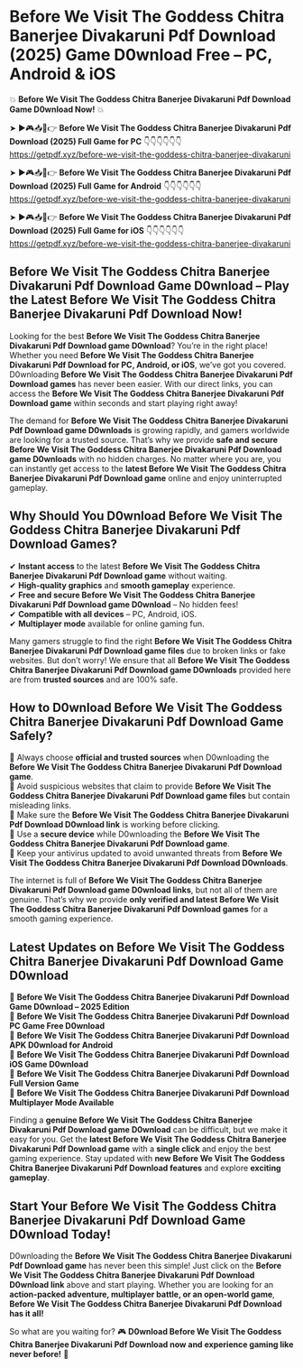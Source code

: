 # Before We Visit The Goddess Chitra Banerjee Divakaruni Pdf Download (2025) Game D0wnload Free – PC, Android & iOS

💥 **Before We Visit The Goddess Chitra Banerjee Divakaruni Pdf Download Game D0wnload Now!** 💥  

➤ ►🎮📥📱👉 **Before We Visit The Goddess Chitra Banerjee Divakaruni Pdf Download (2025) Full Game for PC** 👇👇👇👇👇👇  
https://getpdf.xyz/before-we-visit-the-goddess-chitra-banerjee-divakaruni  

➤ ►🎮📥📱👉 **Before We Visit The Goddess Chitra Banerjee Divakaruni Pdf Download (2025) Full Game for Android** 👇👇👇👇👇👇  
https://getpdf.xyz/before-we-visit-the-goddess-chitra-banerjee-divakaruni  

➤ ►🎮📥📱👉 **Before We Visit The Goddess Chitra Banerjee Divakaruni Pdf Download (2025) Full Game for iOS** 👇👇👇👇👇👇  
https://getpdf.xyz/before-we-visit-the-goddess-chitra-banerjee-divakaruni  

## Before We Visit The Goddess Chitra Banerjee Divakaruni Pdf Download Game D0wnload – Play the Latest Before We Visit The Goddess Chitra Banerjee Divakaruni Pdf Download Now!

Looking for the best **Before We Visit The Goddess Chitra Banerjee Divakaruni Pdf Download game D0wnload**? You’re in the right place! Whether you need **Before We Visit The Goddess Chitra Banerjee Divakaruni Pdf Download for PC, Android, or iOS**, we’ve got you covered. D0wnloading **Before We Visit The Goddess Chitra Banerjee Divakaruni Pdf Download games** has never been easier. With our direct links, you can access the **Before We Visit The Goddess Chitra Banerjee Divakaruni Pdf Download game** within seconds and start playing right away!  

The demand for **Before We Visit The Goddess Chitra Banerjee Divakaruni Pdf Download game D0wnloads** is growing rapidly, and gamers worldwide are looking for a trusted source. That’s why we provide **safe and secure Before We Visit The Goddess Chitra Banerjee Divakaruni Pdf Download game D0wnloads** with no hidden charges. No matter where you are, you can instantly get access to the **latest Before We Visit The Goddess Chitra Banerjee Divakaruni Pdf Download game** online and enjoy uninterrupted gameplay.  

## **Why Should You D0wnload Before We Visit The Goddess Chitra Banerjee Divakaruni Pdf Download Games?**  

✔ **Instant access** to the latest **Before We Visit The Goddess Chitra Banerjee Divakaruni Pdf Download game** without waiting.  
✔ **High-quality graphics** and **smooth gameplay** experience.  
✔ **Free and secure Before We Visit The Goddess Chitra Banerjee Divakaruni Pdf Download game D0wnload** – No hidden fees!  
✔ **Compatible with all devices** – PC, Android, iOS.  
✔ **Multiplayer mode** available for online gaming fun.  

Many gamers struggle to find the right **Before We Visit The Goddess Chitra Banerjee Divakaruni Pdf Download game files** due to broken links or fake websites. But don’t worry! We ensure that all **Before We Visit The Goddess Chitra Banerjee Divakaruni Pdf Download game D0wnloads** provided here are from **trusted sources** and are 100% safe.  

## **How to D0wnload Before We Visit The Goddess Chitra Banerjee Divakaruni Pdf Download Game Safely?**  

📌 Always choose **official and trusted sources** when D0wnloading the **Before We Visit The Goddess Chitra Banerjee Divakaruni Pdf Download game**.  
📌 Avoid suspicious websites that claim to provide **Before We Visit The Goddess Chitra Banerjee Divakaruni Pdf Download game files** but contain misleading links.  
📌 Make sure the **Before We Visit The Goddess Chitra Banerjee Divakaruni Pdf Download D0wnload link** is working before clicking.  
📌 Use a **secure device** while D0wnloading the **Before We Visit The Goddess Chitra Banerjee Divakaruni Pdf Download game**.  
📌 Keep your antivirus updated to avoid unwanted threats from **Before We Visit The Goddess Chitra Banerjee Divakaruni Pdf Download D0wnloads**.  

The internet is full of **Before We Visit The Goddess Chitra Banerjee Divakaruni Pdf Download game D0wnload links**, but not all of them are genuine. That’s why we provide **only verified and latest Before We Visit The Goddess Chitra Banerjee Divakaruni Pdf Download games** for a smooth gaming experience.  

## **Latest Updates on Before We Visit The Goddess Chitra Banerjee Divakaruni Pdf Download Game D0wnload**  

🔹 **Before We Visit The Goddess Chitra Banerjee Divakaruni Pdf Download Game D0wnload – 2025 Edition**  
🔹 **Before We Visit The Goddess Chitra Banerjee Divakaruni Pdf Download PC Game Free D0wnload**  
🔹 **Before We Visit The Goddess Chitra Banerjee Divakaruni Pdf Download APK D0wnload for Android**  
🔹 **Before We Visit The Goddess Chitra Banerjee Divakaruni Pdf Download iOS Game D0wnload**  
🔹 **Before We Visit The Goddess Chitra Banerjee Divakaruni Pdf Download Full Version Game**  
🔹 **Before We Visit The Goddess Chitra Banerjee Divakaruni Pdf Download Multiplayer Mode Available**  

Finding a **genuine Before We Visit The Goddess Chitra Banerjee Divakaruni Pdf Download game D0wnload** can be difficult, but we make it easy for you. Get the **latest Before We Visit The Goddess Chitra Banerjee Divakaruni Pdf Download game** with a **single click** and enjoy the best gaming experience. Stay updated with **new Before We Visit The Goddess Chitra Banerjee Divakaruni Pdf Download features** and explore **exciting gameplay**.  

## **Start Your Before We Visit The Goddess Chitra Banerjee Divakaruni Pdf Download Game D0wnload Today!**  

D0wnloading the **Before We Visit The Goddess Chitra Banerjee Divakaruni Pdf Download game** has never been this simple! Just click on the **Before We Visit The Goddess Chitra Banerjee Divakaruni Pdf Download D0wnload link** above and start playing. Whether you are looking for an **action-packed adventure, multiplayer battle, or an open-world game**, **Before We Visit The Goddess Chitra Banerjee Divakaruni Pdf Download has it all!**  

So what are you waiting for? 🎮 **D0wnload Before We Visit The Goddess Chitra Banerjee Divakaruni Pdf Download now and experience gaming like never before!** 🚀  